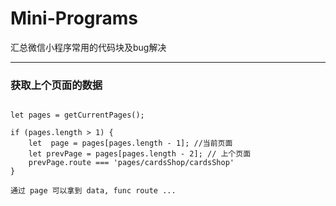 # Mini-Programs
汇总微信小程序常用的代码块及bug解决

----

### 获取上个页面的数据

```oc

let pages = getCurrentPages();

if (pages.length > 1) {
	let  page = pages[pages.length - 1]; //当前页面
	let prevPage = pages[pages.length - 2]; // 上个页面
	prevPage.route === 'pages/cardsShop/cardsShop'
}

通过 page 可以拿到 data, func route ...     
     
```



